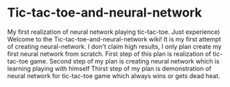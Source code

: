 # Tic-tac-toe-and-neural-network
My first realization of neural network playing tic-tac-toe. Just experience)
Welcome to the Tic-tac-toe-and-neural-network wiki! It is my first attempt of creating neural-network. I don't claim high results, I only plan create my first neural network from scratch. First step of this plan is realization of tic-tac-toe game. Second step of my plan is creating neural network which is learning playing with himself Thirst step of my plan is demonstration of neural network for tic-tac-toe game which always wins or gets dead heat.
